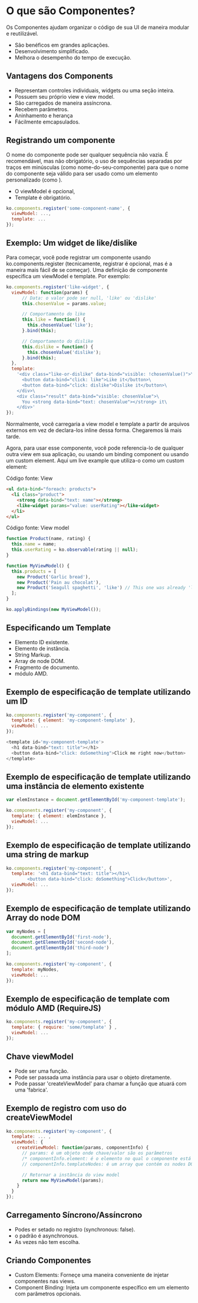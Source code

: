 # O que são Componentes?

Os Componentes ajudam organizar o código de sua UI de maneira modular e reutilizável.

- São benéficos em grandes aplicações.
- Desenvolvimento simplificado.
- Melhora o desempenho do tempo de execução.


## Vantagens dos Components

- Representam controles individuais, widgets ou uma seção inteira.
- Possuem seu próprio view e view model.
- São carregados de maneira assíncrona.
- Recebem parâmetros.
- Aninhamento e herança
- Fácilmente emcapsulados.

## Registrando um componente

O nome do componente pode ser qualquer sequência não vazia. É recomendável, mas não obrigatório, o uso de sequências separadas por traços em minúsculas (como nome-do-seu-componente) para que o nome do componente seja válido para ser usado como um elemento personalizado (como <nome-do-seu-componente>).

- O viewModel é opcional,
- Template é obrigatório.

```javascript
ko.components.register('some-component-name', {
  viewModel: ...,
  template: ...
});
```

## Exemplo: Um widget de like/dislike

Para começar, você pode registrar um componente usando ko.components.register (tecnicamente, registrar é opcional, mas é a maneira mais fácil de se começar). Uma definição de componente especifica um viewModel e template. Por exemplo:

```javascript
ko.components.register('like-widget', {
  viewModel: function(params) {
      // Data: o valor pode ser null, 'like' ou 'dislike'
      this.chosenValue = params.value;

      // Comportamento do like
      this.like = function() {
        this.chosenValue('like');
      }.bind(this);

      // Comportamento do dislike
      this.dislike = function() {
        this.chosenValue('dislike');
      }.bind(this);
  },
  template:
    '<div class="like-or-dislike" data-bind="visible: !chosenValue()">\
      <button data-bind="click: like">Like it</button>\
      <button data-bind="click: dislike">Dislike it</button>\
    </div>\
    <div class="result" data-bind="visible: chosenValue">\
      You <strong data-bind="text: chosenValue"></strong> it\
    </div>'
});
```

Normalmente, você carregaria a view model e template a partir de arquivos externos em vez de declara-los inline dessa forma. Chegaremos lá mais tarde.

Agora, para usar esse componente, você pode referencia-lo de qualquer outra view em sua aplicação, ou usando um binding component ou usando um custom element. Aqui um live example que utiliza-o como um custom element:

Código fonte: View

```html
<ul data-bind="foreach: products">
  <li class="product">
    <strong data-bind="text: name"></strong>
    <like-widget params="value: userRating"></like-widget>
  </li>
</ul>
```

Código fonte: View model

```javascript
function Product(name, rating) {
  this.name = name;
  this.userRating = ko.observable(rating || null);
}

function MyViewModel() {
  this.products = [
    new Product('Garlic bread'),
    new Product('Pain au chocolat'),
    new Product('Seagull spaghetti', 'like') // This one was already 'liked'
  ];
}

ko.applyBindings(new MyViewModel());
```

## Especificando um Template

- Elemento ID existente.
- Elemento de instância.
- String Markup.
- Array de node DOM.
- Fragmento de documento.
- módulo AMD.

## Exemplo de especificação de template utilizando um ID

```javascript
ko.components.register('my-component', {
  template: { element: 'my-component-template' },
  viewModel: ...
});

<template id='my-component-template'>
  <h1 data-bind="text: title"></h1>
  <button data-bind="click: doSomething">Click me right now</button>
</template>
```

## Exemplo de especificação de template utilizando uma instância de elemento existente

```javascript
var elemInstance = document.getElementById('my-component-template');

ko.components.register('my-component', {
  template: { element: elemInstance },
  viewModel: ...
});
```

## Exemplo de especificação de template utilizando uma string de markup

```javascript
ko.components.register('my-component', {
  template: '<h1 data-bind="text: title"></h1>\
        <button data-bind="click: doSomething">Click</button>',
  viewModel: ...
});
```

## Exemplo de especificação de template utilizando Array do node DOM

```javascript
var myNodes = [
  document.getElementById('first-node'),
  document.getElementById('second-node'),
  document.getElementById('third-node')
];

ko.components.register('my-component', {
  template: myNodes,
  viewModel: ...
});
```

## Exemplo de especificação de template com módulo AMD (RequireJS)

```javascript
ko.components.register('my-component', {
  template: { require: 'some/template' } ,
  viewModel: ...
});
```

## Chave viewModel

- Pode ser uma função.
- Pode ser passada uma instância para usar o objeto diretamente.
- Pode passar 'createViewModel' para chamar a função que atuará com uma 'fabrica'.

## Exemplo de registro com uso do createViewModel

```javascript
ko.components.register('my-component', {
  template: ... ,
  viewModel: {
    createViewModel: function(params, componentInfo) {
      // params: é um objeto onde chave/valor são os parâmetros
      /* componentInfo.element: é o elemento no qual o componente está sendo injetado. Quando createViewModel é chamado, o template já foi injetado nesse elemento, mas ainda não está vinculado. */
      // componentInfo.templateNodes: é um array que contém os nodes DOM que foram fornecidos ao componente.

      // Retornar a instância do view model
      return new MyViewModel(params);
    }
  }
});
```

## Carregamento Síncrono/Assíncrono

- Podes er setado no registro (synchronous: false).
- o padrão é asynchronous.
- As vezes não tem escolha.

## Criando Componentes

- Custom Elements: Forneçe uma maneira conveniente de injetar componentes nas views.
- Component Binding: Injeta um componente específico em um elemento com parâmetros opcionais.

